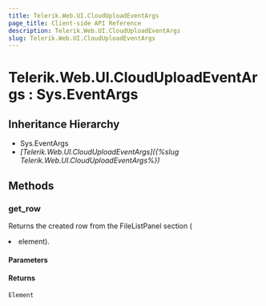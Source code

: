 ```yaml
---
title: Telerik.Web.UI.CloudUploadEventArgs
page_title: Client-side API Reference
description: Telerik.Web.UI.CloudUploadEventArgs
slug: Telerik.Web.UI.CloudUploadEventArgs
---
```


# Telerik.Web.UI.CloudUploadEventArgs : Sys.EventArgs 

## Inheritance Hierarchy

* Sys.EventArgs
* *[Telerik.Web.UI.CloudUploadEventArgs]({%slug Telerik.Web.UI.CloudUploadEventArgs%})*


## Methods

### get_row

Returns the created row from the FileListPanel section (<LI> element).

#### Parameters

#### Returns

`Element` 

